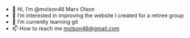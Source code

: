 - 👋 Hi, I’m @molson46 Marv Olson
- 👀 I’m interested in improving the website I created for a retiree group
- 🌱 I’m currently learning git
- 📫 How to reach me molson46@gmail.com



